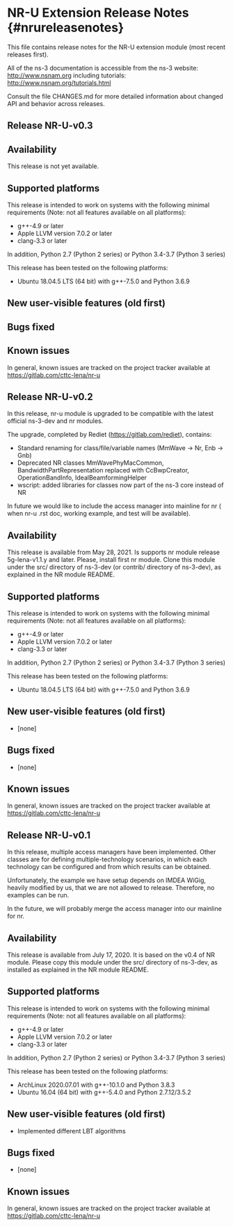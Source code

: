 NR-U Extension Release Notes                         {#nrureleasenotes}
============================

This file contains release notes for the NR-U extension module (most recent releases first).  

All of the ns-3 documentation is accessible from the ns-3 website:
http://www.nsnam.org including tutorials: http://www.nsnam.org/tutorials.html

Consult the file CHANGES.md for more detailed information about changed
API and behavior across releases.


Release NR-U-v0.3
-----------------

Availability
------------
This release is not yet available.

Supported platforms
-------------------
This release is intended to work on systems with the following minimal
requirements (Note:  not all features available on all platforms):

- g++-4.9 or later
- Apple LLVM version 7.0.2 or later
- clang-3.3 or later

In addition, Python 2.7 (Python 2 series) or Python 3.4-3.7 (Python 3 series)

This release has been tested on the following platforms:
- Ubuntu 18.04.5 LTS (64 bit) with g++-7.5.0 and Python 3.6.9

New user-visible features (old first)
-------------------------



Bugs fixed
----------


Known issues
------------
In general, known issues are tracked on the project tracker available
at https://gitlab.com/cttc-lena/nr-u




Release NR-U-v0.2
----------------
In this release, nr-u module is upgraded to be compatible with the latest official ns-3-dev and nr modules.

The upgrade, completed by Rediet (https://gitlab.com/rediet), contains: 
 
- Standard renaming for class/file/variable names (MmWave -> Nr, Enb -> Gnb)
- Deprecated NR classes MmWavePhyMacCommon, BandwidthPartRepresentation replaced with CcBwpCreator, OperationBandInfo, IdealBeamformingHelper
- wscript: added libraries for classes now part of the ns-3 core instead of NR

In future we would like to include the access manager into mainline for nr ( when nr-u .rst doc, working example, and test will be available).


Availability
------------
This release is available from May 28, 2021. Is supports nr module release 5g-lena-v1.1.y 
and later. Please, install first nr module. Clone this module under the src/ directory 
of ns-3-dev (or contrib/ directory of ns-3-dev), as explained in the NR module README.

Supported platforms
-------------------
This release is intended to work on systems with the following minimal
requirements (Note:  not all features available on all platforms):

- g++-4.9 or later
- Apple LLVM version 7.0.2 or later
- clang-3.3 or later

In addition, Python 2.7 (Python 2 series) or Python 3.4-3.7 (Python 3 series)

This release has been tested on the following platforms:
- Ubuntu 18.04.5 LTS (64 bit) with g++-7.5.0 and Python 3.6.9


New user-visible features (old first)
-------------------------
- [none]


Bugs fixed
----------
- [none]


Known issues
------------
In general, known issues are tracked on the project tracker available
at https://gitlab.com/cttc-lena/nr-u


Release NR-U-v0.1
-----------------
In this release, multiple access managers have been implemented. Other classes
are for defining multiple-technology scenarios, in which each technology can be
configured and from which results can be obtained.

Unfortunately, the example we have setup depends on IMDEA WiGig, heavily
modified by us, that we are not allowed to release. Therefore, no examples
can be run.

In the future, we will probably merge the access manager into our mainline for nr.

Availability
------------
This release is available from July 17, 2020. It is based on the v0.4 of NR module.
Please copy this module under the src/ directory of ns-3-dev, as installed as explained
in the NR module README.

Supported platforms
-------------------
This release is intended to work on systems with the following minimal
requirements (Note:  not all features available on all platforms):

- g++-4.9 or later
- Apple LLVM version 7.0.2 or later
- clang-3.3 or later

In addition, Python 2.7 (Python 2 series) or Python 3.4-3.7 (Python 3 series)

This release has been tested on the following platforms:
- ArchLinux 2020.07.01 with g++-10.1.0 and Python 3.8.3
- Ubuntu 16.04 (64 bit) with g++-5.4.0 and Python 2.7.12/3.5.2

New user-visible features (old first)
-------------------------
- Implemented different LBT algorithms

Bugs fixed
----------
- [none]

Known issues
------------
In general, known issues are tracked on the project tracker available
at https://gitlab.com/cttc-lena/nr-u
